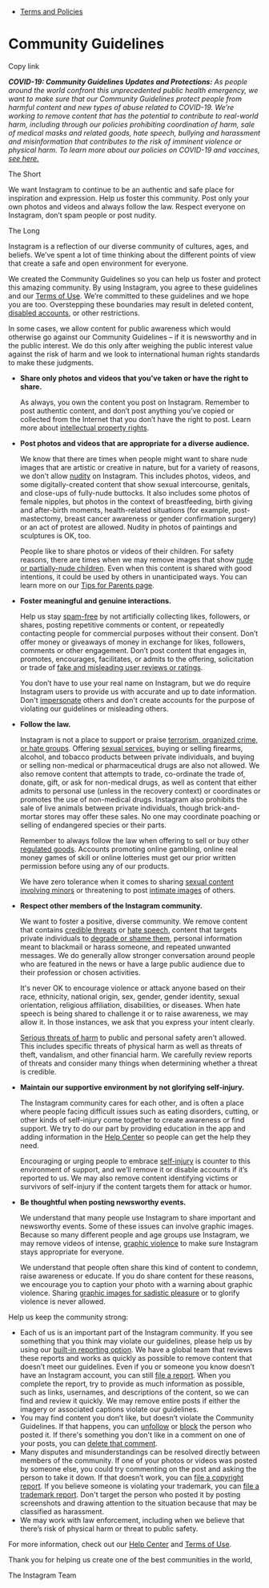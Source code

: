 *   [Terms and Policies](https://help.instagram.com/1417489251945243/?helpref=breadcrumb)

Community Guidelines
====================

Copy link

_**COVID-19: Community Guidelines Updates and Protections:** As people around the world confront this unprecedented public health emergency, we want to make sure that our Community Guidelines protect people from harmful content and new types of abuse related to COVID-19. We’re working to remove content that has the potential to contribute to real-world harm, including through our policies prohibiting coordination of harm, sale of medical masks and related goods, hate speech, bullying and harassment and misinformation that contributes to the risk of imminent violence or physical harm. To learn more about our policies on COVID-19 and vaccines, [see here.](https://help.instagram.com/697825587576762?helpref=faq_content)_

The Short

We want Instagram to continue to be an authentic and safe place for inspiration and expression. Help us foster this community. Post only your own photos and videos and always follow the law. Respect everyone on Instagram, don’t spam people or post nudity.

The Long

Instagram is a reflection of our diverse community of cultures, ages, and beliefs. We’ve spent a lot of time thinking about the different points of view that create a safe and open environment for everyone.

We created the Community Guidelines so you can help us foster and protect this amazing community. By using Instagram, you agree to these guidelines and our [Terms of Use](https://www.instagram.com/legal/terms). We’re committed to these guidelines and we hope you are too. Overstepping these boundaries may result in deleted content, [disabled accounts](https://help.instagram.com/366993040048856?helpref=faq_content), or other restrictions.

In some cases, we allow content for public awareness which would otherwise go against our Community Guidelines – if it is newsworthy and in the public interest. We do this only after weighing the public interest value against the risk of harm and we look to international human rights standards to make these judgments.

*   **Share only photos and videos that you’ve taken or have the right to share.**
    
    As always, you own the content you post on Instagram. Remember to post authentic content, and don’t post anything you’ve copied or collected from the Internet that you don’t have the right to post. Learn more about [intellectual property rights](https://help.instagram.com/126382350847838?helpref=faq_content).
    
*   **Post photos and videos that are appropriate for a diverse audience.**
    
    We know that there are times when people might want to share nude images that are artistic or creative in nature, but for a variety of reasons, we don’t allow [nudity](https://l.instagram.com/?u=https%3A%2F%2Fwww.facebook.com%2Fcommunitystandards%2Fadult_nudity_sexual_activity&e=AT1w8DiVzOFjffILwf3LXgedX3vTdZ556gmeMycPmoiX8pMpY-CIwk9MHHMBFPeODCRkNho-oMHniVxETkC8Q6OpMcWnyGStlwqCkFW_3WIpCNj9hZBqKRe7cRWTjiYa0mekASK7je-sH8dk2efXD6a1d4tguKAKj7hz_A) on Instagram. This includes photos, videos, and some digitally-created content that show sexual intercourse, genitals, and close-ups of fully-nude buttocks. It also includes some photos of female nipples, but photos in the context of breastfeeding, birth giving and after-birth moments, health-related situations (for example, post-mastectomy, breast cancer awareness or gender confirmation surgery) or an act of protest are allowed. Nudity in photos of paintings and sculptures is OK, too.
    
    People like to share photos or videos of their children. For safety reasons, there are times when we may remove images that show [nude or partially-nude children](https://l.instagram.com/?u=https%3A%2F%2Fwww.facebook.com%2Fcommunitystandards%2Fchild_nudity_sexual_exploitation&e=AT1w8DiVzOFjffILwf3LXgedX3vTdZ556gmeMycPmoiX8pMpY-CIwk9MHHMBFPeODCRkNho-oMHniVxETkC8Q6OpMcWnyGStlwqCkFW_3WIpCNj9hZBqKRe7cRWTjiYa0mekASK7je-sH8dk2efXD6a1d4tguKAKj7hz_A). Even when this content is shared with good intentions, it could be used by others in unanticipated ways. You can learn more on our [Tips for Parents page](https://help.instagram.com/154475974694511/?helpref=faq_content).
    
*   **Foster meaningful and genuine interactions.**
    
    Help us stay [spam-free](https://l.instagram.com/?u=https%3A%2F%2Fwww.facebook.com%2Fcommunitystandards%2Fspam&e=AT1w8DiVzOFjffILwf3LXgedX3vTdZ556gmeMycPmoiX8pMpY-CIwk9MHHMBFPeODCRkNho-oMHniVxETkC8Q6OpMcWnyGStlwqCkFW_3WIpCNj9hZBqKRe7cRWTjiYa0mekASK7je-sH8dk2efXD6a1d4tguKAKj7hz_A) by not artificially collecting likes, followers, or shares, posting repetitive comments or content, or repeatedly contacting people for commercial purposes without their consent. Don’t offer money or giveaways of money in exchange for likes, followers, comments or other engagement. Don’t post content that engages in, promotes, encourages, facilitates, or admits to the offering, solicitation or trade of [fake and misleading user reviews or ratings](https://l.instagram.com/?u=https%3A%2F%2Fwww.facebook.com%2Fcommunitystandards%2Ffraud_deception&e=AT1w8DiVzOFjffILwf3LXgedX3vTdZ556gmeMycPmoiX8pMpY-CIwk9MHHMBFPeODCRkNho-oMHniVxETkC8Q6OpMcWnyGStlwqCkFW_3WIpCNj9hZBqKRe7cRWTjiYa0mekASK7je-sH8dk2efXD6a1d4tguKAKj7hz_A).
    
    You don’t have to use your real name on Instagram, but we do require Instagram users to provide us with accurate and up to date information. Don't [impersonate](https://l.instagram.com/?u=https%3A%2F%2Fwww.facebook.com%2Fcommunitystandards%2Fmisrepresentation&e=AT1w8DiVzOFjffILwf3LXgedX3vTdZ556gmeMycPmoiX8pMpY-CIwk9MHHMBFPeODCRkNho-oMHniVxETkC8Q6OpMcWnyGStlwqCkFW_3WIpCNj9hZBqKRe7cRWTjiYa0mekASK7je-sH8dk2efXD6a1d4tguKAKj7hz_A) others and don't create accounts for the purpose of violating our guidelines or misleading others.
    
*   **Follow the law.**
    
    Instagram is not a place to support or praise [terrorism, organized crime, or hate groups](https://l.instagram.com/?u=https%3A%2F%2Fwww.facebook.com%2Fcommunitystandards%2Fdangerous_individuals_organizations&e=AT1w8DiVzOFjffILwf3LXgedX3vTdZ556gmeMycPmoiX8pMpY-CIwk9MHHMBFPeODCRkNho-oMHniVxETkC8Q6OpMcWnyGStlwqCkFW_3WIpCNj9hZBqKRe7cRWTjiYa0mekASK7je-sH8dk2efXD6a1d4tguKAKj7hz_A). Offering [sexual services](https://l.instagram.com/?u=https%3A%2F%2Fwww.facebook.com%2Fcommunitystandards%2Fsexual_solicitation&e=AT1w8DiVzOFjffILwf3LXgedX3vTdZ556gmeMycPmoiX8pMpY-CIwk9MHHMBFPeODCRkNho-oMHniVxETkC8Q6OpMcWnyGStlwqCkFW_3WIpCNj9hZBqKRe7cRWTjiYa0mekASK7je-sH8dk2efXD6a1d4tguKAKj7hz_A), buying or selling firearms, alcohol, and tobacco products between private individuals, and buying or selling non-medical or pharmaceutical drugs are also not allowed. We also remove content that attempts to trade, co-ordinate the trade of, donate, gift, or ask for non-medical drugs, as well as content that either admits to personal use (unless in the recovery context) or coordinates or promotes the use of non-medical drugs. Instagram also prohibits the sale of live animals between private individuals, though brick-and-mortar stores may offer these sales. No one may coordinate poaching or selling of endangered species or their parts.
    
    Remember to always follow the law when offering to sell or buy other [regulated goods](https://l.instagram.com/?u=https%3A%2F%2Fwww.facebook.com%2Fcommunitystandards%2Fregulated_goods&e=AT1w8DiVzOFjffILwf3LXgedX3vTdZ556gmeMycPmoiX8pMpY-CIwk9MHHMBFPeODCRkNho-oMHniVxETkC8Q6OpMcWnyGStlwqCkFW_3WIpCNj9hZBqKRe7cRWTjiYa0mekASK7je-sH8dk2efXD6a1d4tguKAKj7hz_A). Accounts promoting online gambling, online real money games of skill or online lotteries must get our prior written permission before using any of our products.
    
    We have zero tolerance when it comes to sharing [sexual content involving minors](https://l.instagram.com/?u=https%3A%2F%2Fwww.facebook.com%2Fcommunitystandards%2Fchild_nudity_sexual_exploitation&e=AT1w8DiVzOFjffILwf3LXgedX3vTdZ556gmeMycPmoiX8pMpY-CIwk9MHHMBFPeODCRkNho-oMHniVxETkC8Q6OpMcWnyGStlwqCkFW_3WIpCNj9hZBqKRe7cRWTjiYa0mekASK7je-sH8dk2efXD6a1d4tguKAKj7hz_A) or threatening to post [intimate images](https://l.instagram.com/?u=https%3A%2F%2Fwww.facebook.com%2Fcommunitystandards%2Fsexual_exploitation_adults&e=AT1w8DiVzOFjffILwf3LXgedX3vTdZ556gmeMycPmoiX8pMpY-CIwk9MHHMBFPeODCRkNho-oMHniVxETkC8Q6OpMcWnyGStlwqCkFW_3WIpCNj9hZBqKRe7cRWTjiYa0mekASK7je-sH8dk2efXD6a1d4tguKAKj7hz_A) of others.
    
*   **Respect other members of the Instagram community.**
    
    We want to foster a positive, diverse community. We remove content that contains [credible threats](https://l.instagram.com/?u=https%3A%2F%2Fwww.facebook.com%2Fcommunitystandards%2Fcredible_violence&e=AT1w8DiVzOFjffILwf3LXgedX3vTdZ556gmeMycPmoiX8pMpY-CIwk9MHHMBFPeODCRkNho-oMHniVxETkC8Q6OpMcWnyGStlwqCkFW_3WIpCNj9hZBqKRe7cRWTjiYa0mekASK7je-sH8dk2efXD6a1d4tguKAKj7hz_A) or [hate speech](https://l.instagram.com/?u=https%3A%2F%2Fwww.facebook.com%2Fcommunitystandards%2Fhate_speech&e=AT1w8DiVzOFjffILwf3LXgedX3vTdZ556gmeMycPmoiX8pMpY-CIwk9MHHMBFPeODCRkNho-oMHniVxETkC8Q6OpMcWnyGStlwqCkFW_3WIpCNj9hZBqKRe7cRWTjiYa0mekASK7je-sH8dk2efXD6a1d4tguKAKj7hz_A), content that targets private individuals to [degrade or shame them](https://l.instagram.com/?u=https%3A%2F%2Fwww.facebook.com%2Fcommunitystandards%2Fbullying&e=AT1w8DiVzOFjffILwf3LXgedX3vTdZ556gmeMycPmoiX8pMpY-CIwk9MHHMBFPeODCRkNho-oMHniVxETkC8Q6OpMcWnyGStlwqCkFW_3WIpCNj9hZBqKRe7cRWTjiYa0mekASK7je-sH8dk2efXD6a1d4tguKAKj7hz_A), personal information meant to blackmail or harass someone, and repeated unwanted messages. We do generally allow stronger conversation around people who are featured in the news or have a large public audience due to their profession or chosen activities.
    
    It's never OK to encourage violence or attack anyone based on their race, ethnicity, national origin, sex, gender, gender identity, sexual orientation, religious affiliation, disabilities, or diseases. When hate speech is being shared to challenge it or to raise awareness, we may allow it. In those instances, we ask that you express your intent clearly.
    
    [Serious threats of harm](https://l.instagram.com/?u=https%3A%2F%2Fwww.facebook.com%2Fcommunitystandards%2Fcredible_violence&e=AT1w8DiVzOFjffILwf3LXgedX3vTdZ556gmeMycPmoiX8pMpY-CIwk9MHHMBFPeODCRkNho-oMHniVxETkC8Q6OpMcWnyGStlwqCkFW_3WIpCNj9hZBqKRe7cRWTjiYa0mekASK7je-sH8dk2efXD6a1d4tguKAKj7hz_A) to public and personal safety aren't allowed. This includes specific threats of physical harm as well as threats of theft, vandalism, and other financial harm. We carefully review reports of threats and consider many things when determining whether a threat is credible.
    
*   **Maintain our supportive environment by not glorifying self-injury.**
    
    The Instagram community cares for each other, and is often a place where people facing difficult issues such as eating disorders, cutting, or other kinds of self-injury come together to create awareness or find support. We try to do our part by providing education in the app and adding information in the [Help Center](https://help.instagram.com/) so people can get the help they need.
    
    Encouraging or urging people to embrace [self-injury](https://l.instagram.com/?u=https%3A%2F%2Fwww.facebook.com%2Fcommunitystandards%2Fsuicide_self_injury_violence&e=AT1w8DiVzOFjffILwf3LXgedX3vTdZ556gmeMycPmoiX8pMpY-CIwk9MHHMBFPeODCRkNho-oMHniVxETkC8Q6OpMcWnyGStlwqCkFW_3WIpCNj9hZBqKRe7cRWTjiYa0mekASK7je-sH8dk2efXD6a1d4tguKAKj7hz_A) is counter to this environment of support, and we’ll remove it or disable accounts if it’s reported to us. We may also remove content identifying victims or survivors of self-injury if the content targets them for attack or humor.
    
*   **Be thoughtful when posting newsworthy events.**
    
    We understand that many people use Instagram to share important and newsworthy events. Some of these issues can involve graphic images. Because so many different people and age groups use Instagram, we may remove videos of intense, [graphic violence](https://l.instagram.com/?u=https%3A%2F%2Fwww.facebook.com%2Fcommunitystandards%2Fgraphic_violence&e=AT1w8DiVzOFjffILwf3LXgedX3vTdZ556gmeMycPmoiX8pMpY-CIwk9MHHMBFPeODCRkNho-oMHniVxETkC8Q6OpMcWnyGStlwqCkFW_3WIpCNj9hZBqKRe7cRWTjiYa0mekASK7je-sH8dk2efXD6a1d4tguKAKj7hz_A) to make sure Instagram stays appropriate for everyone.
    
    We understand that people often share this kind of content to condemn, raise awareness or educate. If you do share content for these reasons, we encourage you to caption your photo with a warning about graphic violence. Sharing [graphic images for sadistic pleasure](https://l.instagram.com/?u=https%3A%2F%2Fwww.facebook.com%2Fcommunitystandards%2Fcruel_insensitive&e=AT1w8DiVzOFjffILwf3LXgedX3vTdZ556gmeMycPmoiX8pMpY-CIwk9MHHMBFPeODCRkNho-oMHniVxETkC8Q6OpMcWnyGStlwqCkFW_3WIpCNj9hZBqKRe7cRWTjiYa0mekASK7je-sH8dk2efXD6a1d4tguKAKj7hz_A) or to glorify violence is never allowed.
    

Help us keep the community strong:

*   Each of us is an important part of the Instagram community. If you see something that you think may violate our guidelines, please help us by using our [built-in reporting option](https://help.instagram.com/165828726894770?helpref=faq_content). We have a global team that reviews these reports and works as quickly as possible to remove content that doesn’t meet our guidelines. Even if you or someone you know doesn’t have an Instagram account, you can still [file a report](https://help.instagram.com/contact/383679321740945). When you complete the report, try to provide as much information as possible, such as links, usernames, and descriptions of the content, so we can find and review it quickly. We may remove entire posts if either the imagery or associated captions violate our guidelines.
*   You may find content you don’t like, but doesn’t violate the Community Guidelines. If that happens, you can [unfollow](https://help.instagram.com/286340048138725?helpref=faq_content) or [block](https://help.instagram.com/426700567389543/?helpref=faq_content) the person who posted it. If there's something you don't like in a comment on one of your posts, you can [delete that comment](https://help.instagram.com/289098941190483?helpref=faq_content).
*   Many disputes and misunderstandings can be resolved directly between members of the community. If one of your photos or videos was posted by someone else, you could try commenting on the post and asking the person to take it down. If that doesn’t work, you can [file a copyright report](https://help.instagram.com/126382350847838?helpref=faq_content). If you believe someone is violating your trademark, you can [file a trademark report](https://help.instagram.com/222826637847963?helpref=faq_content). Don't target the person who posted it by posting screenshots and drawing attention to the situation because that may be classified as harassment.
*   We may work with law enforcement, including when we believe that there’s risk of physical harm or threat to public safety.

For more information, check out our [Help Center](https://help.instagram.com/) and [Terms of Use](https://l.instagram.com/?u=http%3A%2F%2Finstagram.com%2Flegal%2Fterms%2F%23&e=AT1w8DiVzOFjffILwf3LXgedX3vTdZ556gmeMycPmoiX8pMpY-CIwk9MHHMBFPeODCRkNho-oMHniVxETkC8Q6OpMcWnyGStlwqCkFW_3WIpCNj9hZBqKRe7cRWTjiYa0mekASK7je-sH8dk2efXD6a1d4tguKAKj7hz_A).

Thank you for helping us create one of the best communities in the world,

The Instagram Team